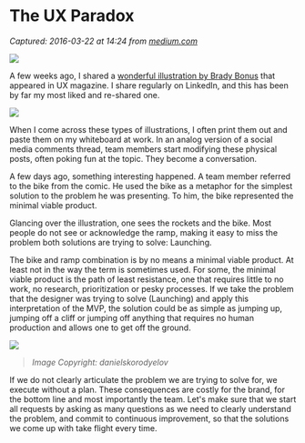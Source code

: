 # The UX Paradox

_Captured: 2016-03-22 at 14:24 from [medium.com](https://medium.com/@abc1988/the-ux-paradox-6f2e4b5979df#.es0va9jzv)_

![](https://cdn-images-1.medium.com/max/800/1*4UaeikL-rDLlUtJZx3DFKw.png)

A few weeks ago, I shared a [wonderful illustration by Brady Bonus](https://uxmag.com/content/comic-the-ux-designer-paradox) that appeared in UX magazine. I share regularly on LinkedIn, and this has been by far my most liked and re-shared one.

![](https://cdn-images-1.medium.com/max/800/0*Tg2e66Ajx7PIQsSe.png)

When I come across these types of illustrations, I often print them out and paste them on my whiteboard at work. In an analog version of a social media comments thread, team members start modifying these physical posts, often poking fun at the topic. They become a conversation.

A few days ago, something interesting happened. A team member referred to the bike from the comic. He used the bike as a metaphor for the simplest solution to the problem he was presenting. To him, the bike represented the minimal viable product.

Glancing over the illustration, one sees the rockets and the bike. Most people do not see or acknowledge the ramp, making it easy to miss the problem both solutions are trying to solve: Launching.

The bike and ramp combination is by no means a minimal viable product. At least not in the way the term is sometimes used. For some, the minimal viable product is the path of least resistance, one that requires little to no work, no research, prioritization or pesky processes. If we take the problem that the designer was trying to solve (Launching) and apply this interpretation of the MVP, the solution could be as simple as jumping up, jumping off a cliff or jumping off anything that requires no human production and allows one to get off the ground.

![](https://cdn-images-1.medium.com/max/800/0*14hyY6IueWa4Ayxy.jpg)

> _Image Copyright: danielskorodyelov_

If we do not clearly articulate the problem we are trying to solve for, we execute without a plan. These consequences are costly for the brand, for the bottom line and most importantly the team. Let's make sure that we start all requests by asking as many questions as we need to clearly understand the problem, and commit to continuous improvement, so that the solutions we come up with take flight every time.
